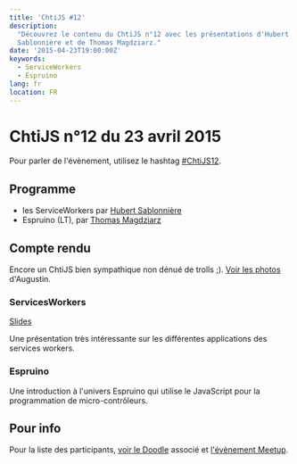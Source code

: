 ```yaml
---
title: 'ChtiJS #12'
description:
  "Découvrez le contenu du ChtiJS n°12 avec les présentations d'Hubert
  Sablonnière et de Thomas Magdziarz."
date: '2015-04-23T19:00:00Z'
keywords:
  - ServiceWorkers
  - Espruino
lang: fr
location: FR
---
```


# ChtiJS n°12 du 23 avril 2015

Pour parler de l'évènement, utilisez le hashtag
[#ChtiJS12](https://twitter.com/search?q=%23ChtiJS12&src=hash).

## Programme

- les ServiceWorkers par [Hubert Sablonnière](https://twitter.com/hsablonniere)
- Espruino (LT), par [Thomas Magdziarz](http://www.thomasmagdziarz.fr)

## Compte rendu

Encore un ChtiJS bien sympathique non dénué de trolls ;).
[Voir les photos](https://www.flickr.com/photos/ashassin/albums/72157651732230270)
d'Augustin.

### ServicesWorkers

[Slides](http://hsablonniere.com/talks/)

Une présentation très intéressante sur les différentes applications des services
workers.

### Espruino

Une introduction à l'univers Espruino qui utilise le JavaScript pour la
programmation de micro-contrôleurs.

## Pour info

Pour la liste des participants,
[voir le Doodle](http://doodle.com/6ustz8xah2m4ss74) associé et
[l'évènement Meetup](http://www.meetup.com/FranceJS/events/221494183/).

